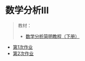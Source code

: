 # 数学分析III

> 教材：
> - [数学分析简明教程（下册）](/Book/数学分析简明教程.pdf)

- [第1次作业](/作业/数学分析III/ma_week1.pdf)
- [第2次作业](/作业/数学分析III/ma_week2.pdf)
